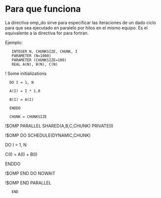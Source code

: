 # Para que funciona

La directiva omp_do sirve para especificar las iteraciones de un dado ciclo para que sea ejecutado en paralelo por hilos en el mismo equipo. Es el equivalente a la directiva for para fortran.

Ejemplo:


       INTEGER N, CHUNKSIZE, CHUNK, I
       PARAMETER (N=1000) 
       PARAMETER (CHUNKSIZE=100) 
       REAL A(N), B(N), C(N)

 !     Some initializations
      
      DO I = 1, N
      
      A(I) = I * 1.0
      
      B(I) = A(I)
      
      ENDDO
      
      CHUNK = CHUNKSIZE
        
 !$OMP PARALLEL SHARED(A,B,C,CHUNK) PRIVATE(I)

 !$OMP DO SCHEDULE(DYNAMIC,CHUNK)
 
 DO I = 1, N
 
 C(I) = A(I) + B(I)
 
 ENDDO
 
 !$OMP END DO NOWAIT

 !$OMP END PARALLEL

       END
